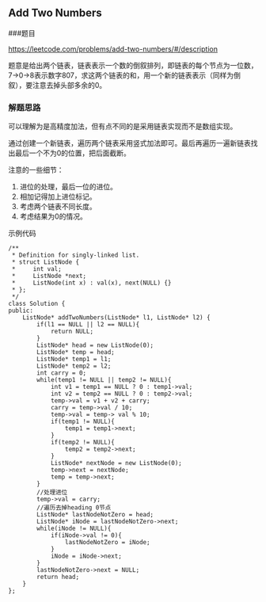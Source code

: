 ## Add Two Numbers

###题目

https://leetcode.com/problems/add-two-numbers/#/description

题意是给出两个链表，链表表示一个数的倒叙排列，即链表的每个节点为一位数，7->0->8表示数字807，求这两个链表的和，用一个新的链表表示（同样为倒叙），要注意去掉头部多余的0。

### 解题思路 

可以理解为是高精度加法，但有点不同的是采用链表实现而不是数组实现。

通过创建一个新链表，遍历两个链表采用竖式加法即可。最后再遍历一遍新链表找出最后一个不为0的位置，把后面截断。

注意的一些细节：

1. 进位的处理，最后一位的进位。
2. 相加记得加上进位标记。
3. 考虑两个链表不同长度。
4. 考虑结果为0的情况。

示例代码

```
/**
 * Definition for singly-linked list.
 * struct ListNode {
 *     int val;
 *     ListNode *next;
 *     ListNode(int x) : val(x), next(NULL) {}
 * };
 */
class Solution {
public:
    ListNode* addTwoNumbers(ListNode* l1, ListNode* l2) {
        if(l1 == NULL || l2 == NULL){
            return NULL;
        }
        ListNode* head = new ListNode(0);
        ListNode* temp = head;
        ListNode* temp1 = l1;
        ListNode* temp2 = l2;
        int carry = 0;
        while(temp1 != NULL || temp2 != NULL){
            int v1 = temp1 == NULL ? 0 : temp1->val;
            int v2 = temp2 == NULL ? 0 : temp2->val;
            temp->val = v1 + v2 + carry;
            carry = temp->val / 10;
            temp->val = temp-> val % 10;
            if(temp1 != NULL){
                temp1 = temp1->next;
            }
            if(temp2 != NULL){
                temp2 = temp2->next;
            }
            ListNode* nextNode = new ListNode(0);
            temp->next = nextNode;
            temp = temp->next;
        }
        //处理进位
        temp->val = carry;
        //遍历去掉heading 0节点
        ListNode* lastNodeNotZero = head;
        ListNode* iNode = lastNodeNotZero->next;
        while(iNode != NULL){
            if(iNode->val != 0){
                lastNodeNotZero = iNode;
            }
            iNode = iNode->next;
        }
        lastNodeNotZero->next = NULL;
        return head;
    }
};
```

